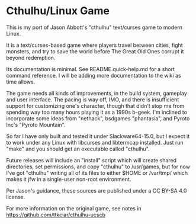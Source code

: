 Cthulhu/Linux Game
==================

This is my port of Jason Abbott's "cthulhu" text/curses game to modern Linux.

It is a text/curses-based game where players travel between cities, fight 
monsters, and try to save the world before The Great Old Ones corrupt it 
beyond redemption.

Its documentation is minimal.  See README.quick-help.md for a short command 
reference.  I will be adding more documentation to the wiki as time allows.

The game needs all kinds of improvements, in the build system, gameplay and 
user interface.  The pacing is way off, IMO, and there is insufficient 
support for customizing one's character, though that didn't stop me from 
spending way too many hours playing it as a 1990s b-geek.  I'm inclined to 
incorporate some ideas from "nethack", bsdgames "phantasia", and Pyroto 
Inc's "Pyroto Mountain".

So far I have only built and tested it under Slackware64-15.0, but I expect 
it to work under any Linux with libcurses and libtermcap installed.  Just 
run "make" and you should get an executable called "cthulhu".

Future releases will include an "install" script which will create shared 
directories, set permissions, and copy "cthulhu" to /usr/games, but for now 
I've got "cthulhu" writing all of its files to either $HOME or /var/tmp/ 
which makes it jfw in a single-user non-root environment.

Per Jason's guidance, these sources are published under a CC BY-SA 4.0 license.

For more information on the original game, see notes in https://github.com/ttkciar/cthulhu-ucscb
